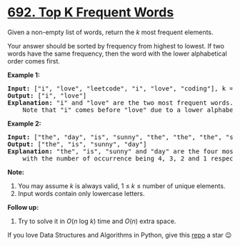 # [692. Top K Frequent Words][title]

<p>Given a non-empty list of words, return the <i>k</i> most frequent elements.</p>
<p>Your answer should be sorted by frequency from highest to lowest. If two words have the same frequency, then the word with the lower alphabetical order comes first.</p>
<p><b>Example 1:</b><br/>
</p><pre><b>Input:</b> ["i", "love", "leetcode", "i", "love", "coding"], k = 2
<b>Output:</b> ["i", "love"]
<b>Explanation:</b> "i" and "love" are the two most frequent words.
    Note that "i" comes before "love" due to a lower alphabetical order.
</pre>
<p></p>
<p><b>Example 2:</b><br/>
</p><pre><b>Input:</b> ["the", "day", "is", "sunny", "the", "the", "the", "sunny", "is", "is"], k = 4
<b>Output:</b> ["the", "is", "sunny", "day"]
<b>Explanation:</b> "the", "is", "sunny" and "day" are the four most frequent words,
    with the number of occurrence being 4, 3, 2 and 1 respectively.
</pre>
<p></p>
<p><b>Note:</b><br/>
</p><ol>
<li>You may assume <i>k</i> is always valid, 1 ≤ <i>k</i> ≤ number of unique elements.</li>
<li>Input words contain only lowercase letters.</li>
</ol>
<p></p>
<p><b>Follow up:</b><br/>
</p><ol>
<li>Try to solve it in <i>O</i>(<i>n</i> log <i>k</i>) time and <i>O</i>(<i>n</i>) extra space.</li>
</ol>
<p></p>

If you love Data Structures and Algorithms in Python, give this [repo][me] a star :wink:

[title]: https://leetcode.com/problems/top-k-frequent-words
[me]: https://github.com/bumblebee211196/awesome-python-leetcode